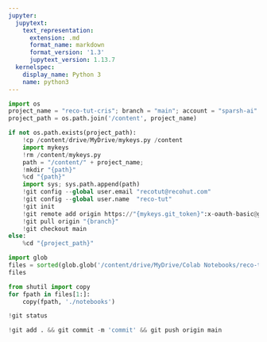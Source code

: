 ```yaml
---
jupyter:
  jupytext:
    text_representation:
      extension: .md
      format_name: markdown
      format_version: '1.3'
      jupytext_version: 1.13.7
  kernelspec:
    display_name: Python 3
    name: python3
---
```


```python colab={"base_uri": "https://localhost:8080/"} id="Dg8frDmMWhHA" executionInfo={"status": "ok", "timestamp": 1628161697158, "user_tz": -330, "elapsed": 6515, "user": {"displayName": "Sparsh Agarwal", "photoUrl": "", "userId": "13037694610922482904"}} outputId="ad78155f-85a2-4879-d469-736270db3b51"
import os
project_name = "reco-tut-cris"; branch = "main"; account = "sparsh-ai"
project_path = os.path.join('/content', project_name)

if not os.path.exists(project_path):
    !cp /content/drive/MyDrive/mykeys.py /content
    import mykeys
    !rm /content/mykeys.py
    path = "/content/" + project_name; 
    !mkdir "{path}"
    %cd "{path}"
    import sys; sys.path.append(path)
    !git config --global user.email "recotut@recohut.com"
    !git config --global user.name  "reco-tut"
    !git init
    !git remote add origin https://"{mykeys.git_token}":x-oauth-basic@github.com/"{account}"/"{project_name}".git
    !git pull origin "{branch}"
    !git checkout main
else:
    %cd "{project_path}"
```

```python colab={"base_uri": "https://localhost:8080/"} id="I0dUu8Y5AR_q" executionInfo={"status": "ok", "timestamp": 1628161966399, "user_tz": -330, "elapsed": 517, "user": {"displayName": "Sparsh Agarwal", "photoUrl": "", "userId": "13037694610922482904"}} outputId="53506cff-ce8d-4a48-a9f4-474a85ef84a5"
import glob
files = sorted(glob.glob('/content/drive/MyDrive/Colab Notebooks/reco-tut-cris*.ipynb'))
files
```

```python id="RrndMHFeAu7a" executionInfo={"status": "ok", "timestamp": 1628162157181, "user_tz": -330, "elapsed": 2880, "user": {"displayName": "Sparsh Agarwal", "photoUrl": "", "userId": "13037694610922482904"}}
from shutil import copy
for fpath in files[1:]:
    copy(fpath, './notebooks')
```

```python id="ZvBJn1_kBzqB" executionInfo={"status": "ok", "timestamp": 1628162182416, "user_tz": -330, "elapsed": 706, "user": {"displayName": "Sparsh Agarwal", "photoUrl": "", "userId": "13037694610922482904"}} outputId="08e6e145-f7b3-4e68-ff3d-db6f554a81cc" colab={"base_uri": "https://localhost:8080/"}
!git status
```

```python id="__1yG7T9B0Rp" executionInfo={"status": "ok", "timestamp": 1628162201500, "user_tz": -330, "elapsed": 1527, "user": {"displayName": "Sparsh Agarwal", "photoUrl": "", "userId": "13037694610922482904"}} outputId="d1860480-1add-48b9-d2ca-59fbb0f2bec6" colab={"base_uri": "https://localhost:8080/"}
!git add . && git commit -m 'commit' && git push origin main
```
